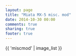 ```yaml
---
layout: page
title: "Miata MX-5 misc. mod"
date: 2014-10-30 00:00
comments: true
sharing: true
footer: true
---
```



{{ 'miscmod' | image_list }}
